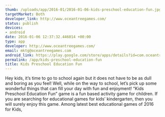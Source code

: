 ```yaml
--- 
thumb: /uploads/app/2016-01/2016-01-06-kids-preschool-education-fun.jpg
targetMarket: Both
developer_link: http://www.oceantreegames.com/
status: publish
devices: 
- android
date: 2016-01-06 12:37:32.446014 +00:00
type: app
developer: http://www.oceantreegames.com/
email: mktg@oceantreegames.com
android_link: https://play.google.com/store/apps/details?id=com.oceantree.teach.nursery.school
permalink: /app/kids-preschool-education-fun
title: Kids Preschool Education Fun
---
```


Hey kids, it’s time to go to school again but it does not have to be as dull and boring as you feel! Well, while on the way to school, let’s pick up some wonderful things that can fill your day with fun and enjoyment!
“Kids Preschool Education Fun” game is a fun based activity game for children. If you are searching for educational games for kids’ kindergarten, then you will surely enjoy this game. Among latest best educational games of 2016 for Kids,
